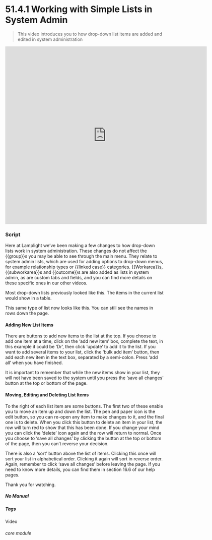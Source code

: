 # 51.4.1 Working with Simple Lists in System Admin

> This video introduces you to how drop-down list items are added and edited in system administration



<iframe src="https://player.vimeo.com/video/383303486" width="640" height="564" frameborder="0" allow="autoplay; fullscreen" allowfullscreen></iframe>

### Script

Here at Lamplight we’ve been making a few changes to how drop-down lists work in system administration. These changes do not affect the {{group}}s you may be able to see through the main menu. They relate to system admin lists, which are used for adding options to drop-down menus, for example relationship types or {{linked case}} categories. {{Workarea}}s, {{subworkarea}}s and {{outcome}}s are also added as lists in system admin, as are custom tabs and fields, and you can find more details on these specific ones in our other videos. 

Most drop-down lists previously looked like this. The items in the current list would show in a table.

This same type of list now looks like this. You can still see the names in rows down the page. 


#### Adding New List Items

There are buttons to add new items to the list at the top. If you choose to add one item at a time, click on the ‘add new item’ box, complete the text, in this example it could be ‘Dr’, then click ‘update’ to add it to the list. If you want to add several items to your list, click the ‘bulk add item’ button, then add each new item in the text box, separated by a semi-colon. Press ‘add all’ when you have finished.

It is important to remember that while the new items show in your list, they will not have been saved to the system until you press the ‘save all changes’ button at the top or bottom of the page. 

#### Moving, Editing and Deleting List Items

To the right of each list item are some buttons. The first two of these enable you to move an item up and down the list. The pen and paper icon is the edit button, so you can re-open any item to make changes to it, and the final one is to delete. When you click this button to delete an item in your list,  the row will turn red to show that this has been done. If you change your mind you can click the ‘delete’ icon again and the row will return to normal. Once you choose to ‘save all changes’ by clicking the button at the top or bottom of the page, then you can’t reverse your decision.

There is also a ‘sort’ button above the list of items. Clicking this once will sort your list in alphabetical order. Clicking it again will sort in reverse order. Again, remember to click ‘save all changes’ before leaving the page.
If you need to know more details, you can find them in section 16.6 of our help pages. 

Thank you for watching. 


##### No Manual

##### Tags
Video

###### core module
